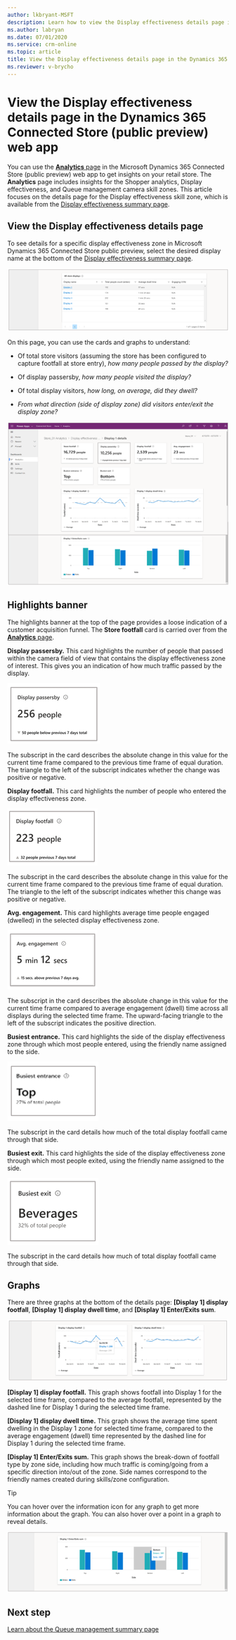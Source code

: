 ```yaml
---
author: lkbryant-MSFT
description: Learn how to view the Display effectiveness details page in the Dynamics 365 Connected Store (public preview) web app to get insights on your store
ms.author: labryan
ms.date: 07/01/2020
ms.service: crm-online
ms.topic: article
title: View the Display effectiveness details page in the Dynamics 365 Connected Store (public preview) web app
ms.reviewer: v-brycho
---
```


# View the Display effectiveness details page in the Dynamics 365 Connected Store (public preview) web app

You can use the [**Analytics** page](web-app-get-insights.md) in the Microsoft Dynamics 365 Connected Store (public preview) web app to get insights on your retail store. The **Analytics** page includes insights for the Shopper analytics, Display effectiveness, and Queue management camera skill zones. This article focuses on the details page for the Display effectiveness skill zone, which is available from the [Display effectiveness summary page](display-effectiveness-summary-page.md). 

## View the Display effectiveness details page

To see details for a specific display effectiveness zone in Microsoft Dynamics 365 Connected Store public preview, select the desired display name at the bottom of the 
[Display effectiveness summary page](display-effectiveness-summary-page.md).

![Details for specific display effectiveness zone](media/analytics-29.PNG "Details for specific display effectiveness zone")

On this page, you can use the cards and graphs to understand:

- Of total store visitors (assuming the store has been configured to capture footfall at store entry), *how many people passed by the 
display?*

- Of display passersby, *how many people visited the display?*

- Of total display visitors, *how long, on average, did they dwell?*

- *From what direction (side of display zone) did visitors enter/exit the display zone?*

![Display effectiveness details page](media/analytics-30.PNG "Display effectiveness details page")

## Highlights banner

The highlights banner at the top of the page provides a loose indication of a customer acquisition funnel. The **Store footfall** card is carried over from the [**Analytics** page](web-app-get-insights.md). 

**Display passersby.** This card highlights the number of people that passed within the camera field of view that contains the 
display effectiveness zone of interest. This gives you an indication of how much traffic passed by the display. 

![Display passersby card](media/analytics-32.PNG "Display passersby card")

The subscript in the card describes the absolute change in this value for the current time frame compared to the previous time frame of equal duration. The triangle to the left of the subscript indicates whether the change was positive or negative. 

**Display footfall.** This card highlights the number of people who entered the display effectiveness zone. 

![Display footfall card](media/analytics-33.PNG "Display footfall card")

The subscript in the card describes the absolute change in this value for the current time frame compared to the previous time frame of equal duration. The triangle to the left of the subscript indicates whether this change was positive or negative. 

**Avg. engagement.** This card highlights average time people engaged (dwelled) in the selected display effectiveness zone. 

![Average engagement card](media/analytics-34.PNG "Average engagement card")

The subscript in the card describes the absolute change in this value for the current time frame compared to average engagement (dwell) time across all displays during the selected time frame. The upward-facing triangle to the left of the subscript indicates the positive direction. 

**Busiest entrance.** This card highlights the side of the display effectiveness zone through which most people entered, 
using the friendly name assigned to the side. 

![Busiest entrance card](media/analytics-35.PNG "Busiest entrance card")

The subscript in the card details how much of the total display footfall came through that side.

**Busiest exit.** This card highlights the side of the display effectiveness zone through which most people exited, using the 
friendly name assigned to the side. 

![Busiest exit card](media/analytics-36.PNG "Busiest exit card")

The subscript in the card details how much of total display footfall came through that side.

## Graphs

There are three graphs at the bottom of the details page: **[Display 1] display footfall**, **[Display 1] display dwell time**, and **[Display 1] Enter/Exits sum**.

![Display 1 display footfall card](media/analytics-37.PNG "Display 1 display footfall card")

**[Display 1] display footfall.** This graph shows footfall into Display 1 for the selected time frame, compared to the average 
footfall, represented by the dashed line for Display 1 during the selected time frame.

**[Display 1] display dwell time.** This graph shows the average time spent dwelling in the Display 1 zone for selected time frame, 
compared to the average engagement (dwell) time represented by the dashed line for Display 1 during the selected time frame.

**[Display 1] Enter/Exits sum.** This graph shows the break-down of footfall type by zone side, including how much traffic is 
coming/going from a specific direction into/out of the zone. Side names correspond to the friendly names created during skills/zone 
configuration. 

> [!TIP]
> You can hover over the information icon for any graph to get more information about the graph. You can also hover over a point 
in a graph to reveal details.

![Example of graph details shown when hovering](media/analytics-38.PNG "Example of graph details shown when hovering")

## Next step

[Learn about the Queue management summary page](queue-management-summary-page.md)
